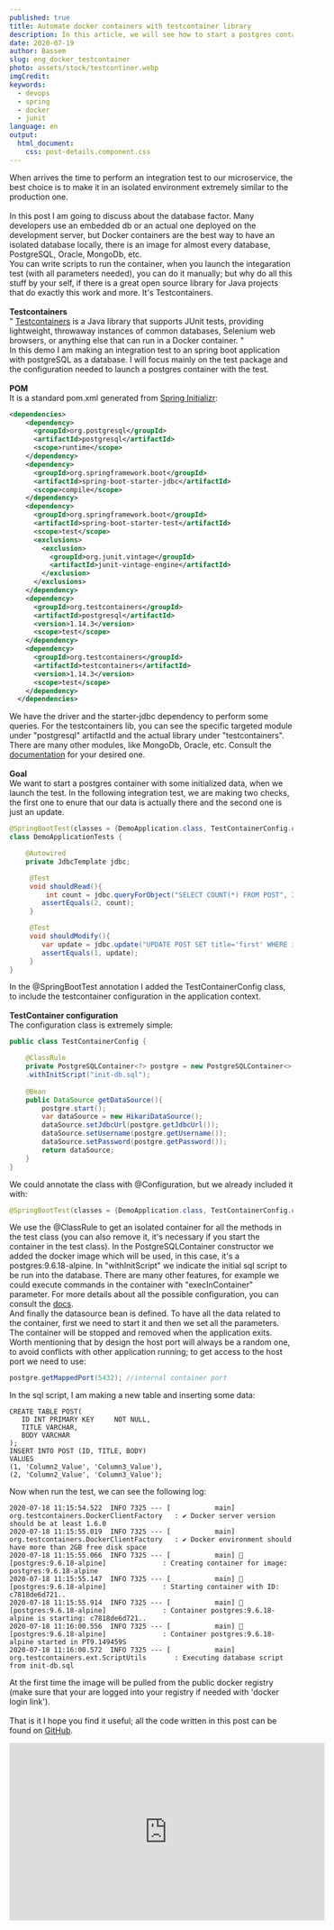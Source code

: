 ```yaml
---
published: true
title: Automate docker containers with testcontainer library
description: In this article, we will see how to start a postgres container with some initialized data, when we launch an integration test.
date: 2020-07-19
author: Bassem 
slug: eng_docker_testcontainer
photo: assets/stock/testcontiner.webp
imgCredit:
keywords:
  - devops
  - spring
  - docker
  - junit
language: en
output:
  html_document:
    css: post-details.component.css
---
```

When arrives the time to perform an integration test to our microservice, the best choice is to make it in an isolated environment extremely similar to the production one.
<br>
<br>
In this post I am going to discuss about the database factor. Many developers use an embedded db or an actual one deployed on the development server, but Docker containers are the best way to have an isolated database locally, there is an image for almost every database, PostgreSQL, Oracle, MongoDb, etc.
<br>
You can write scripts to run the container, when you launch the integaration test (with all parameters needed), you can do it manually; but why do all this stuff by your self, if there is a great open source library for Java projects that do exactly this work and more. It's Testcontainers.
<br>
<br>
**Testcontainers**
<br>
" [Testcontainers](https://www.testcontainers.org) is a Java library that supports JUnit tests, providing lightweight, throwaway instances of common databases, Selenium web browsers, or anything else that can run in a Docker container. "
<br>
In this demo I am making an integration test to an spring boot application with postgreSQL as a database. I will focus mainly on the test package and the configuration needed to launch a postgres container with the test.
<br>
<br>
**POM**
<br>
It is a standard pom.xml generated from [Spring Initializr](https://start.spring.io/#!type=maven-project&language=java&platformVersion=2.3.1.RELEASE&packaging=jar&jvmVersion=11&groupId=com.example&artifactId=demo&name=demo&description=Demo%20project%20for%20Spring%20Boot&packageName=com.example.demo&dependencies=postgresql,jdbc):
```xml
<dependencies>
    <dependency>
      <groupId>org.postgresql</groupId>
      <artifactId>postgresql</artifactId>
      <scope>runtime</scope>
    </dependency>
    <dependency>
      <groupId>org.springframework.boot</groupId>
      <artifactId>spring-boot-starter-jdbc</artifactId>
      <scope>compile</scope>
    </dependency>
    <dependency>
      <groupId>org.springframework.boot</groupId>
      <artifactId>spring-boot-starter-test</artifactId>
      <scope>test</scope>
      <exclusions>
        <exclusion>
          <groupId>org.junit.vintage</groupId>
          <artifactId>junit-vintage-engine</artifactId>
        </exclusion>
      </exclusions>
    </dependency>
    <dependency>
      <groupId>org.testcontainers</groupId>
      <artifactId>postgresql</artifactId>
      <version>1.14.3</version>
      <scope>test</scope>
    </dependency>
    <dependency>
      <groupId>org.testcontainers</groupId>
      <artifactId>testcontainers</artifactId>
      <version>1.14.3</version>
      <scope>test</scope>
    </dependency>
  </dependencies>
```
We have the driver and the starter-jdbc dependency to perform some queries. For the testcontainers lib, you can see the specific targeted module under "postgresql" artifactId and the actual library under "testcontainers". 
<br>
There are many other modules, like MongoDb, Oracle, etc. Consult the [documentation](https://www.testcontainers.org/modules/databases/) for your desired one.
<br>
<br>
**Goal**
<br>
We want to start a postgres container with some initialized data, when we launch the test. In the following integration test, we are making two checks, the first one to enure that our data is actually there and the second one is just an update.
```java
@SpringBootTest(classes = {DemoApplication.class, TestContainerConfig.class})
class DemoApplicationTests {

	@Autowired
	private JdbcTemplate jdbc;

	 @Test
	 void shouldRead(){
		 int count = jdbc.queryForObject("SELECT COUNT(*) FROM POST", Integer.class);
		assertEquals(2, count);
	 }

	 @Test
	 void shouldModify(){
		var update = jdbc.update("UPDATE POST SET title='first' WHERE id=1");
		assertEquals(1, update);
	 }
}
```
In the @SpringBootTest annotation I added the TestContainerConfig class, to include the testcontainer configuration in the application context.
<br>
<br>
**TestContainer configuration**
<br>
The configuration class is extremely simple:
```java
public class TestContainerConfig {

    @ClassRule
    private PostgreSQLContainer<?> postgre = new PostgreSQLContainer<>("postgres:9.6.18-alpine")
    .withInitScript("init-db.sql");
    
    @Bean
    public DataSource getDataSource(){
        postgre.start();
        var dataSource = new HikariDataSource();
        dataSource.setJdbcUrl(postgre.getJdbcUrl());
        dataSource.setUsername(postgre.getUsername());
        dataSource.setPassword(postgre.getPassword());
        return dataSource;
    }
}
```
We could annotate the class with @Configuration, but we already included it with:
```java
@SpringBootTest(classes = {DemoApplication.class, TestContainerConfig.class})
```
We use the @ClassRule to get an isolated container for all the methods in the test class (you can also remove it, it's necessary if you start the container in the test class). In the PostgreSQLContainer constructor we added the docker image which will be used, in this case, it's a postgres:9.6.18-alpine. In "withInitScript" we indicate the initial sql script to be run into the database. There are many other features, for example we could execute commands in the container with "execInContainer" parameter. For more details about all the possible configuration, you can consult the [docs](https://www.testcontainers.org/features/commands/).
<br>
And finally the datasource bean is defined. To have all the data related to the container, first we need to start it and then we set all the parameters. The container will be stopped and removed when the application exits. Worth mentioning that by design the host port will always be a random one, to avoid conflicts with other application running; to get access to the host port we need to use:
```java
postgre.getMappedPort(5432); //internal container port
```
In the sql script, I am making a new table and inserting some data:
```markup
CREATE TABLE POST(
   ID INT PRIMARY KEY     NOT NULL,
   TITLE VARCHAR,
   BODY VARCHAR 
);
INSERT INTO POST (ID, TITLE, BODY)
VALUES
(1, 'Column2_Value', 'Column3_Value'),
(2, 'Column2_Value', 'Column3_Value');
```
Now when run the test, we can see the following log:
```markup
2020-07-18 11:15:54.522  INFO 7325 --- [           main] org.testcontainers.DockerClientFactory   : ✔︎ Docker server version should be at least 1.6.0
2020-07-18 11:15:55.019  INFO 7325 --- [           main] org.testcontainers.DockerClientFactory   : ✔︎ Docker environment should have more than 2GB free disk space
2020-07-18 11:15:55.066  INFO 7325 --- [           main] 🐳 [postgres:9.6.18-alpine]              : Creating container for image: postgres:9.6.18-alpine
2020-07-18 11:15:55.147  INFO 7325 --- [           main] 🐳 [postgres:9.6.18-alpine]              : Starting container with ID: c7818de6d721..
2020-07-18 11:15:55.914  INFO 7325 --- [           main] 🐳 [postgres:9.6.18-alpine]              : Container postgres:9.6.18-alpine is starting: c7818de6d721..
2020-07-18 11:16:00.556  INFO 7325 --- [           main] 🐳 [postgres:9.6.18-alpine]              : Container postgres:9.6.18-alpine started in PT9.149459S
2020-07-18 11:16:00.572  INFO 7325 --- [           main] org.testcontainers.ext.ScriptUtils       : Executing database script from init-db.sql
```
At the first time the image will be pulled from the public docker registry (make sure that your are logged into your registry if needed with 'docker login link').
<br>
<br>
That is it I hope you find it useful; all the code written in this post can be found on [GitHub](https://github.com/s0l0c0ding/spring-tips/tree/master/testcontainer).
<br>
<iframe width="560" height="315" src="https://www.youtube.com/embed/NWKYJVk_udU" frameborder="0" allow="accelerometer; autoplay; encrypted-media; gyroscope; picture-in-picture" allowfullscreen></iframe>
<br>